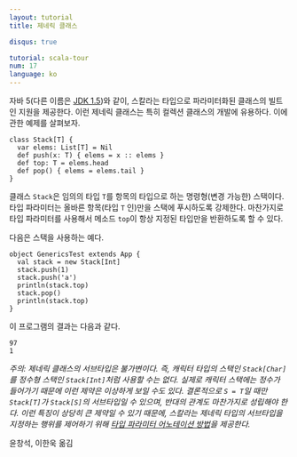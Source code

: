 ```yaml
---
layout: tutorial
title: 제네릭 클래스

disqus: true

tutorial: scala-tour
num: 17
language: ko
---
```


자바 5(다른 이름은 [JDK 1.5](http://java.sun.com/j2se/1.5/))와 같이, 스칼라는 타입으로 파라미터화된 클래스의 빌트인 지원을 제공한다. 이런 제네릭 클래스는 특히 컬렉션 클래스의 개발에 유용하다. 이에 관한 예제를 살펴보자.

    class Stack[T] {
      var elems: List[T] = Nil
      def push(x: T) { elems = x :: elems }
      def top: T = elems.head
      def pop() { elems = elems.tail }
    }

클래스 `Stack`은 임의의 타입 `T`를 항목의 타입으로 하는 명령형(변경 가능한) 스택이다. 타입 파라미터는 올바른 항목(타입 `T` 인)만을 스택에 푸시하도록 강제한다. 마찬가지로 타입 파라미터를 사용해서 메소드 `top`이 항상 지정된 타입만을 반환하도록 할 수 있다.

다음은 스택을 사용하는 예다.

    object GenericsTest extends App {
      val stack = new Stack[Int]
      stack.push(1)
      stack.push('a')
      println(stack.top)
      stack.pop()
      println(stack.top)
    }

이 프로그램의 결과는 다음과 같다.

    97
    1

_주의: 제네릭 클래스의 서브타입은 *불가변*이다. 즉, 캐릭터 타입의 스택인 `Stack[Char]`를 정수형 스택인 `Stack[Int]`처럼 사용할 수는 없다. 실제로 캐릭터 스택에는 정수가 들어가기 때문에 이런 제약은 이상하게 보일 수도 있다. 결론적으로 `S = T`일 때만 `Stack[T]`가 `Stack[S]`의 서브타입일 수 있으며, 반대의 관계도 마찬가지로 성립해야 한다. 이런 특징이 상당히 큰 제약일 수 있기 때문에, 스칼라는 제네릭 타입의 서브타입을 지정하는 행위를 제어하기 위해 [타입 파라미터 어노테이션 방법](variances.html)을 제공한다._

윤창석, 이한욱 옮김